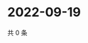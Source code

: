 # 2022-09-19

共 0 条

<!-- BEGIN WEIBO -->
<!-- 最后更新时间 Mon Sep 19 2022 15:38:49 GMT+0800 (China Standard Time) -->

<!-- END WEIBO -->
